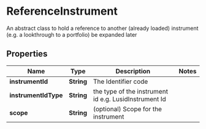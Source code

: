 

# ReferenceInstrument

An abstract class to hold a reference to another (already loaded) instrument (e.g. a lookthrough to a portfolio) be expanded later

## Properties

Name | Type | Description | Notes
------------ | ------------- | ------------- | -------------
**instrumentId** | **String** | The Identifier code | 
**instrumentIdType** | **String** | the type of the instrument id e.g. LusidInstrument Id | 
**scope** | **String** | (optional) Scope for the instrument | 



